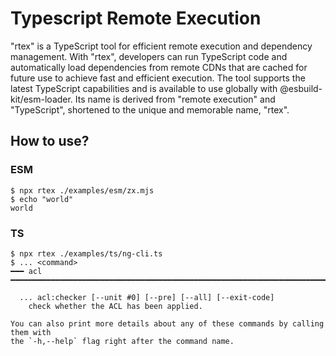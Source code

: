 # Typescript Remote Execution

"rtex" is a TypeScript tool for efficient remote execution and dependency management. With "rtex", developers can run TypeScript code and automatically load dependencies from remote CDNs that are cached for future use to achieve fast and efficient execution. The tool supports the latest TypeScript capabilities and is available to use globally with @esbuild-kit/esm-loader. Its name is derived from "remote execution" and "TypeScript", shortened to the unique and memorable name, "rtex".


## How to use?

### ESM

```shell
$ npx rtex ./examples/esm/zx.mjs
$ echo "world"
world
```

### TS

```shell
$ npx rtex ./examples/ts/ng-cli.ts
$ ... <command>
━━━ acl ━━━━━━━━━━━━━━━━━━━━━━━━━━━━━━━━━━━━━━━━━━━━━━━━━━━━━━━━━━━━━━━━━━━━━━━━━

  ... acl:checker [--unit #0] [--pre] [--all] [--exit-code]
    check whether the ACL has been applied.

You can also print more details about any of these commands by calling them with 
the `-h,--help` flag right after the command name.
```
